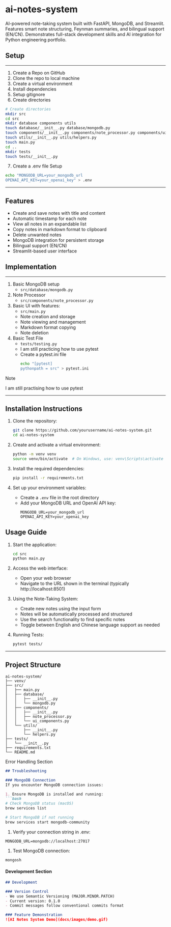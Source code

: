 # ai-notes-system
AI-powered note-taking system built with FastAPI, MongoDB, and Streamlit. Features smart note structuring, Feynman summaries, and bilingual support (EN/CN). Demonstrates full-stack development skills and AI integration for Python engineering portfolio.



## Setup
---
1. Create a Repo on GitHub
2. Clone the repo to local machine
3. Create a virtual environment
4. Install dependencies
5. Setup gitignore
6. Create directories
```sh
# Create directories
mkdir src
cd src
mkdir database components utils
touch database/__init__.py database/mongodb.py
touch components/__init__.py components/note_processor.py components/ui_components.py
touch utils/__init__.py utils/helpers.py
touch main.py
cd ..
mkdir tests
touch tests/__init__.py
```
7. Create a .env file Setup
```sh
echo "MONGODB_URL=your_mongodb_url
OPENAI_API_KEY=your_openai_key" > .env
```

---

## Features
- Create and save notes with title and content
- Automatic timestamp for each note
- View all notes in an expandable list
- Copy notes in markdown format to clipboard
- Delete unwanted notes
- MongoDB integration for persistent storage
- Bilingual support (EN/CN)
- Streamlit-based user interface

## Implementation
---
1. Basic MongoDB setup
    - `src/database/mongodb.py`
2. Note Processor
    - `src/components/note_processor.py`
3. Basic UI with features:
    - `src/main.py`
    - Note creation and storage
    - Note viewing and management
    - Markdown format copying
    - Note deletion
4. Basic Test File 
    - `tests/testing.py`
    - I am still practicing how to use pytest
    - Create a pytest.ini file
        ```sh
        echo "[pytest]
        pythonpath = src" > pytest.ini
        ```

> [!NOTE] 
> I am still practising how to use pytest
---



## Installation Instructions
1. Clone the repository:
   ```sh
   git clone https://github.com/yourusername/ai-notes-system.git
   cd ai-notes-system
   ```

2. Create and activate a virtual environment:
   ```sh
   python -m venv venv
   source venv/bin/activate  # On Windows, use: venv\Scripts\activate
   ```

3. Install the required dependencies:
   ```sh
   pip install -r requirements.txt
   ```

4. Set up your environment variables:
   - Create a `.env` file in the root directory
   - Add your MongoDB URL and OpenAI API key:
     ```
     MONGODB_URL=your_mongodb_url
     OPENAI_API_KEY=your_openai_key
     ```

## Usage Guide
1. Start the application:
   ```sh
   cd src
   python main.py
   ```

2. Access the web interface:
   - Open your web browser
   - Navigate to the URL shown in the terminal (typically http://localhost:8501)

3. Using the Note-Taking System:
   - Create new notes using the input form
   - Notes will be automatically processed and structured
   - Use the search functionality to find specific notes
   - Toggle between English and Chinese language support as needed

4. Running Tests:
   ```sh
   pytest tests/
   ```

---

## Project Structure
```
ai-notes-system/
├── venv/
├── src/
│   ├── main.py
│   ├── database/
│   │   ├── __init__.py
│   │   └── mongodb.py
│   ├── components/
│   │   ├── __init__.py
│   │   ├── note_processor.py
│   │   └── ui_components.py
│   └── utils/
│       ├── __init__.py
│       └── helpers.py
├── tests/
│   └── __init__.py
├── requirements.txt
└── README.md
```


Error Handling Section

```markdown
## Troubleshooting

### MongoDB Connection
If you encounter MongoDB connection issues:

1. Ensure MongoDB is installed and running:
```bash
# Check MongoDB status (macOS)
brew services list

# Start MongoDB if not running
brew services start mongodb-community
```

1. Verify your connection string in .env:

```
MONGODB_URL=mongodb://localhost:27017
```

1. Test MongoDB connection:

```bash
mongosh
```



#### Development Section
```markdown
## Development

### Version Control
- We use Semantic Versioning (MAJOR.MINOR.PATCH)
- Current version: 0.1.0
- Commit messages follow conventional commits format

### Feature Demonstration
![AI Notes System Demo](docs/images/demo.gif)
```